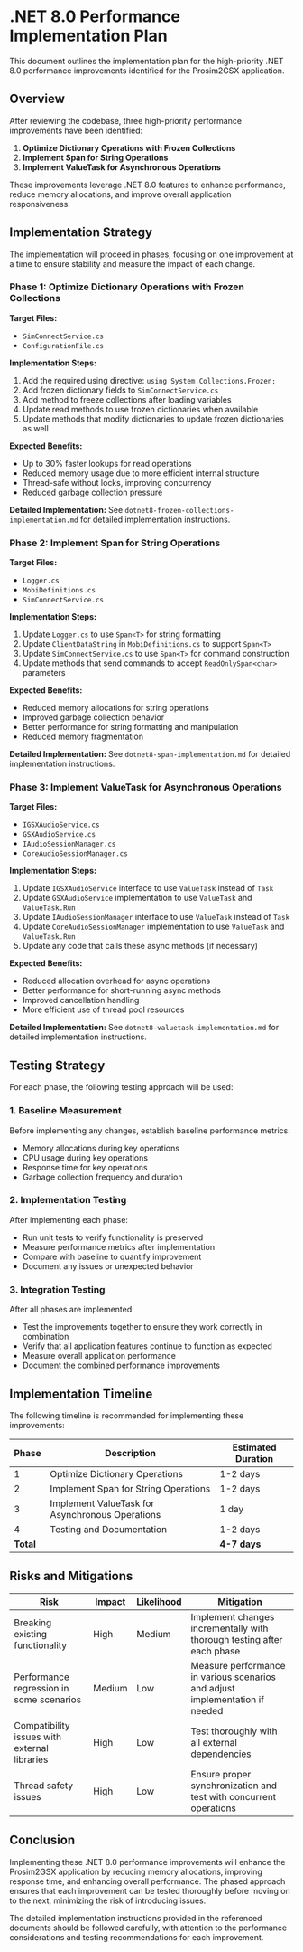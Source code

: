 # .NET 8.0 Performance Implementation Plan

This document outlines the implementation plan for the high-priority .NET 8.0 performance improvements identified for the Prosim2GSX application.

## Overview

After reviewing the codebase, three high-priority performance improvements have been identified:

1. **Optimize Dictionary Operations with Frozen Collections**
2. **Implement Span<T> for String Operations**
3. **Implement ValueTask for Asynchronous Operations**

These improvements leverage .NET 8.0 features to enhance performance, reduce memory allocations, and improve overall application responsiveness.

## Implementation Strategy

The implementation will proceed in phases, focusing on one improvement at a time to ensure stability and measure the impact of each change.

### Phase 1: Optimize Dictionary Operations with Frozen Collections

**Target Files:**
- `SimConnectService.cs`
- `ConfigurationFile.cs`

**Implementation Steps:**
1. Add the required using directive: `using System.Collections.Frozen;`
2. Add frozen dictionary fields to `SimConnectService.cs`
3. Add method to freeze collections after loading variables
4. Update read methods to use frozen dictionaries when available
5. Update methods that modify dictionaries to update frozen dictionaries as well

**Expected Benefits:**
- Up to 30% faster lookups for read operations
- Reduced memory usage due to more efficient internal structure
- Thread-safe without locks, improving concurrency
- Reduced garbage collection pressure

**Detailed Implementation:**
See `dotnet8-frozen-collections-implementation.md` for detailed implementation instructions.

### Phase 2: Implement Span<T> for String Operations

**Target Files:**
- `Logger.cs`
- `MobiDefinitions.cs`
- `SimConnectService.cs`

**Implementation Steps:**
1. Update `Logger.cs` to use `Span<T>` for string formatting
2. Update `ClientDataString` in `MobiDefinitions.cs` to support `Span<T>`
3. Update `SimConnectService.cs` to use `Span<T>` for command construction
4. Update methods that send commands to accept `ReadOnlySpan<char>` parameters

**Expected Benefits:**
- Reduced memory allocations for string operations
- Improved garbage collection behavior
- Better performance for string formatting and manipulation
- Reduced memory fragmentation

**Detailed Implementation:**
See `dotnet8-span-implementation.md` for detailed implementation instructions.

### Phase 3: Implement ValueTask for Asynchronous Operations

**Target Files:**
- `IGSXAudioService.cs`
- `GSXAudioService.cs`
- `IAudioSessionManager.cs`
- `CoreAudioSessionManager.cs`

**Implementation Steps:**
1. Update `IGSXAudioService` interface to use `ValueTask` instead of `Task`
2. Update `GSXAudioService` implementation to use `ValueTask` and `ValueTask.Run`
3. Update `IAudioSessionManager` interface to use `ValueTask` instead of `Task`
4. Update `CoreAudioSessionManager` implementation to use `ValueTask` and `ValueTask.Run`
5. Update any code that calls these async methods (if necessary)

**Expected Benefits:**
- Reduced allocation overhead for async operations
- Better performance for short-running async methods
- Improved cancellation handling
- More efficient use of thread pool resources

**Detailed Implementation:**
See `dotnet8-valuetask-implementation.md` for detailed implementation instructions.

## Testing Strategy

For each phase, the following testing approach will be used:

### 1. Baseline Measurement

Before implementing any changes, establish baseline performance metrics:
- Memory allocations during key operations
- CPU usage during key operations
- Response time for key operations
- Garbage collection frequency and duration

### 2. Implementation Testing

After implementing each phase:
- Run unit tests to verify functionality is preserved
- Measure performance metrics after implementation
- Compare with baseline to quantify improvement
- Document any issues or unexpected behavior

### 3. Integration Testing

After all phases are implemented:
- Test the improvements together to ensure they work correctly in combination
- Verify that all application features continue to function as expected
- Measure overall application performance
- Document the combined performance improvements

## Implementation Timeline

The following timeline is recommended for implementing these improvements:

| Phase | Description | Estimated Duration |
|-------|-------------|-------------------|
| 1 | Optimize Dictionary Operations | 1-2 days |
| 2 | Implement Span<T> for String Operations | 1-2 days |
| 3 | Implement ValueTask for Asynchronous Operations | 1 day |
| 4 | Testing and Documentation | 1-2 days |
| **Total** | | **4-7 days** |

## Risks and Mitigations

| Risk | Impact | Likelihood | Mitigation |
|------|--------|------------|------------|
| Breaking existing functionality | High | Medium | Implement changes incrementally with thorough testing after each phase |
| Performance regression in some scenarios | Medium | Low | Measure performance in various scenarios and adjust implementation if needed |
| Compatibility issues with external libraries | High | Low | Test thoroughly with all external dependencies |
| Thread safety issues | High | Low | Ensure proper synchronization and test with concurrent operations |

## Conclusion

Implementing these .NET 8.0 performance improvements will enhance the Prosim2GSX application by reducing memory allocations, improving response time, and enhancing overall performance. The phased approach ensures that each improvement can be tested thoroughly before moving on to the next, minimizing the risk of introducing issues.

The detailed implementation instructions provided in the referenced documents should be followed carefully, with attention to the performance considerations and testing recommendations for each improvement.
